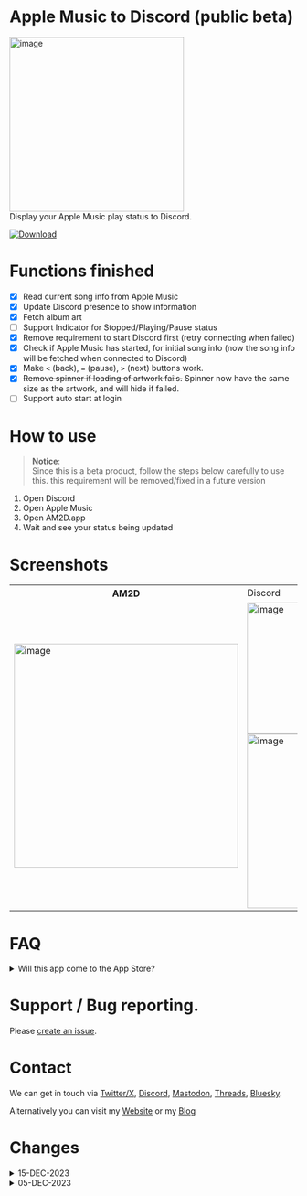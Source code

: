 # Apple Music to Discord (public beta)
<img width="305" alt="image" src="https://github.com/0xWDG/Apple-Music-to-Discord/assets/1290461/f4c404da-7d1a-4a54-b281-cf3aaa63413e"><br />
Display your Apple Music play status to Discord.

<a href='https://github.com/0xWDG/Apple-Music-to-Discord/raw/main/AM2D.zip'>
  <img alt="Download" src="https://img.shields.io/badge/Download-Beta-6bbee8?style=for-the-badge">
 </a>
 
# Functions finished
- [x] Read current song info from Apple Music
- [x] Update Discord presence to show information
- [x] Fetch album art
- [ ] Support Indicator for Stopped/Playing/Pause status
- [x] Remove requirement to start Discord first (retry connecting when failed)
- [x] Check if Apple Music has started, for initial song info (now the song info will be fetched when connected to Discord)
- [x] Make `<` (back), `=` (pause), `>` (next) buttons work.
- [x] ~~Remove spinner if loading of artwork fails.~~ Spinner now have the same size as the artwork, and will hide if failed.
- [ ] Support auto start at login

# How to use 
> **Notice**:\
> Since this is a beta product, follow the steps below carefully to use this. this requirement will be removed/fixed in a future version

1. Open Discord
2. Open Apple Music
3. Open AM2D.app
4. Wait and see your status being updated

# Screenshots

<table>
  <tr>
    <th>AM2D</th>
    <td>Discord</td>
  </tr>
  <tr>
    <td>
      <img width="392" alt="image" src="https://github.com/0xWDG/Apple-Music-to-Discord/assets/1290461/4099433c-78bc-4643-bc0d-2de98061feea">      
    </td>
    <td>
      <img width="230" alt="image" src="https://github.com/0xWDG/Apple-Music-to-Discord/assets/1290461/ee99c9db-2e3d-44d6-af20-351629d67ac8"><br />
      <img width="305" alt="image" src="https://github.com/0xWDG/Apple-Music-to-Discord/assets/1290461/f4c404da-7d1a-4a54-b281-cf3aaa63413e">
    </td>
  </tr>
</table>

# FAQ

<details><summary>Will this app come to the App Store?</summary>Probably not since it does not work with the sandbox being enabled.</details>

# Support / Bug reporting.

Please [create an issue](https://github.com/0xWDG/Apple-Music-to-Discord/issues/new).

# Contact

We can get in touch via [Twitter/X](https://twitter.com/0xWDG), [Discord](https://discordapp.com/users/918438083861573692), [Mastodon](https://iosdev.space/@0xWDG), [Threads](http://threads.net/@0xwdg), [Bluesky](https://bsky.app/profile/0xwdg.bsky.social).

Alternatively you can visit my [Website](https://wesleydegroot.nl) or my [Blog](https://wdg.codes)

# Changes

<details>
  <summary>15-DEC-2023</summary>
  &bull; Play/Pause, Previous and Next buttons are working<br />
  &bull; Fixes remaining time being incorrectly after switching to a new song<br>
  &bull; Updated GUI a little bit.
</details>
<details><summary>05-DEC-2023</summary>&bull; Initial version.</details>
